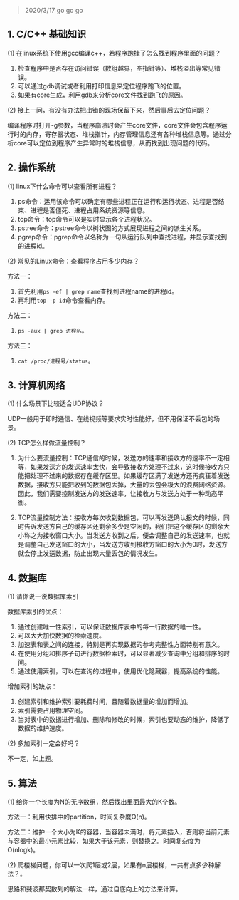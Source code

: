 > 2020/3/17 go go go

## 1. C/C++ 基础知识
(1) 在linux系统下使用gcc编译c++，若程序跑挂了怎么找到程序里面的问题？

1. 检查程序中是否存在访问错误（数组越界，空指针等）、堆栈溢出等常见错误。
2. 可以通过gdb调试或者利用打印信息来定位程序跑飞的位置。
3. 如果有core生成，利用gdb来分析core文件找到跑飞的原因。

(2) 接上一问，有没有办法把出错的现场保留下来，然后事后去定位问题？

编译程序时打开-g参数，当程序崩溃时会产生core文件，core文件会包含程序运行时的内存，寄存器状态、堆栈指针，内存管理信息还有各种堆栈信息等。通过分析core可以定位到程序产生异常时的堆栈信息，从而找到出现问题的代码。

## 2. 操作系统
(1) linux下什么命令可以查看所有进程？

1. ps命令：运用该命令可以确定有哪些进程正在运行和运行状态、进程是否结束、进程是否僵死、进程占用系统资源等信息。
2. top命令：top命令可以是实时显示各个进程状况。
3. pstree命令：pstree命令以树状图的方式展现进程之间的派生关系。
4. pgrep命令：pgrep命令以名称为一句从运行队列中查找进程，并显示查找到的进程id。

(2) 常见的Linux命令：查看程序占用多少内存？

方法一：
1. 首先利用`ps -ef | grep name`查找到进程name的进程id。
2. 再利用`top -p id`命令查看内存。

方法二：
1. `ps -aux | grep 进程名`。

方法三：
1. `cat /proc/进程号/status`。

## 3. 计算机网络
(1) 什么场景下比较适合UDP协议？

UDP一般用于即时通信、在线视频等要求实时性能好，但不用保证不丢包的场景。

(2) TCP怎么样做流量控制？

1. 为什么要流量控制：TCP通信的时候，发送方的速率和接收方的速率不一定相等，如果发送方的发送速率太快，会导致接收方处理不过来，这时候接收方只能把处理不过来的数据存在缓存区里。如果缓存区满了发送方还再疯狂着发送数据，接收方只能把收到的数据包丢掉，大量的丢包会极大的浪费网络资源。因此，我们需要控制发送方的发送速率，让接收方与发送方处于一种动态平衡。

2. TCP流量控制方法：接收方每次收到数据包，可以再发送确认报文的时候，同时告诉发送方自己的缓存区还剩余多少是空闲的，我们把这个缓存区的剩余大小称之为接收窗口大小。当发送方收到之后，便会调整自己的发送速率，也就是调整自己发送窗口的大小，当发送方收到接收方窗口的大小为0时，发送方就会停止发送数据，防止出现大量丢包的情况发生。

## 4. 数据库
(1) 请你说一说数据库索引

数据库索引的优点：
1. 通过创建唯一性索引，可以保证数据库表中的每一行数据的唯一性。
2. 可以大大加快数据的检索速度。
3. 加速表和表之间的连接，特别是再实现数据的参考完整性方面特别有意义。
4. 在使用分组和排序子句进行数据检索时，可以显著减少查询中分组和排序的时间。
5. 通过使用索引，可以在查询的过程中，使用优化隐藏器，提高系统的性能。

增加索引的缺点：
1. 创建索引和维护索引要耗费时间，且随着数据量的增加而增加。
2. 索引需要占用物理空间。
3. 当对表中的数据进行增加、删除和修改的时候，索引也要动态的维护，降低了数据的维护速度。


(2) 多加索引一定会好吗？

不一定，如上题。

## 5. 算法
(1) 给你一个长度为N的无序数组，然后找出里面最大的K个数。

方法一：利用快排中的partition，时间复杂度O(n)。

方法二：维护一个大小为K的容器，当容器未满时，将元素插入，否则将当前元素与容器中的最小元素比较，如果大于该元素，则替换之。时间复杂度为O(nlogk)。

(2) 爬楼梯问题，你可以一次爬1层或2层，如果有n层楼梯，一共有点多少种解法？。

思路和斐波那契数列的解法一样，通过自底向上的方法来计算。

